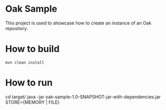 # Oak Sample

This project is used to showcase how to create an instance of an Oak repository. 

# How to build

`mvn clean install`

# How to run

cd target/
java -jar oak-sample-1.0-SNAPSHOT-jar-with-dependencies.jar STORE={MEMORY | FILE}

